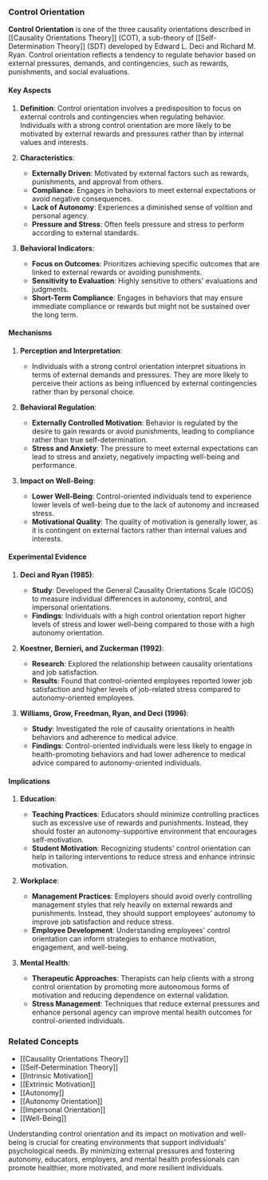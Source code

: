 ### Control Orientation

**Control Orientation** is one of the three causality orientations described in [[Causality Orientations Theory]] (COT), a sub-theory of [[Self-Determination Theory]] (SDT) developed by Edward L. Deci and Richard M. Ryan. Control orientation reflects a tendency to regulate behavior based on external pressures, demands, and contingencies, such as rewards, punishments, and social evaluations.

#### Key Aspects

1. **Definition**:
   Control orientation involves a predisposition to focus on external controls and contingencies when regulating behavior. Individuals with a strong control orientation are more likely to be motivated by external rewards and pressures rather than by internal values and interests.

2. **Characteristics**:
   - **Externally Driven**: Motivated by external factors such as rewards, punishments, and approval from others.
   - **Compliance**: Engages in behaviors to meet external expectations or avoid negative consequences.
   - **Lack of Autonomy**: Experiences a diminished sense of volition and personal agency.
   - **Pressure and Stress**: Often feels pressure and stress to perform according to external standards.

3. **Behavioral Indicators**:
   - **Focus on Outcomes**: Prioritizes achieving specific outcomes that are linked to external rewards or avoiding punishments.
   - **Sensitivity to Evaluation**: Highly sensitive to others' evaluations and judgments.
   - **Short-Term Compliance**: Engages in behaviors that may ensure immediate compliance or rewards but might not be sustained over the long term.

#### Mechanisms

1. **Perception and Interpretation**:
   - Individuals with a strong control orientation interpret situations in terms of external demands and pressures. They are more likely to perceive their actions as being influenced by external contingencies rather than by personal choice.

2. **Behavioral Regulation**:
   - **Externally Controlled Motivation**: Behavior is regulated by the desire to gain rewards or avoid punishments, leading to compliance rather than true self-determination.
   - **Stress and Anxiety**: The pressure to meet external expectations can lead to stress and anxiety, negatively impacting well-being and performance.

3. **Impact on Well-Being**:
   - **Lower Well-Being**: Control-oriented individuals tend to experience lower levels of well-being due to the lack of autonomy and increased stress.
   - **Motivational Quality**: The quality of motivation is generally lower, as it is contingent on external factors rather than internal values and interests.

#### Experimental Evidence

1. **Deci and Ryan (1985)**:
   - **Study**: Developed the General Causality Orientations Scale (GCOS) to measure individual differences in autonomy, control, and impersonal orientations.
   - **Findings**: Individuals with a high control orientation report higher levels of stress and lower well-being compared to those with a high autonomy orientation.

2. **Koestner, Bernieri, and Zuckerman (1992)**:
   - **Research**: Explored the relationship between causality orientations and job satisfaction.
   - **Results**: Found that control-oriented employees reported lower job satisfaction and higher levels of job-related stress compared to autonomy-oriented employees.

3. **Williams, Grow, Freedman, Ryan, and Deci (1996)**:
   - **Study**: Investigated the role of causality orientations in health behaviors and adherence to medical advice.
   - **Findings**: Control-oriented individuals were less likely to engage in health-promoting behaviors and had lower adherence to medical advice compared to autonomy-oriented individuals.

#### Implications

1. **Education**:
   - **Teaching Practices**: Educators should minimize controlling practices such as excessive use of rewards and punishments. Instead, they should foster an autonomy-supportive environment that encourages self-motivation.
   - **Student Motivation**: Recognizing students' control orientation can help in tailoring interventions to reduce stress and enhance intrinsic motivation.

2. **Workplace**:
   - **Management Practices**: Employers should avoid overly controlling management styles that rely heavily on external rewards and punishments. Instead, they should support employees' autonomy to improve job satisfaction and reduce stress.
   - **Employee Development**: Understanding employees' control orientation can inform strategies to enhance motivation, engagement, and well-being.

3. **Mental Health**:
   - **Therapeutic Approaches**: Therapists can help clients with a strong control orientation by promoting more autonomous forms of motivation and reducing dependence on external validation.
   - **Stress Management**: Techniques that reduce external pressures and enhance personal agency can improve mental health outcomes for control-oriented individuals.

### Related Concepts

- [[Causality Orientations Theory]]
- [[Self-Determination Theory]]
- [[Intrinsic Motivation]]
- [[Extrinsic Motivation]]
- [[Autonomy]]
- [[Autonomy Orientation]]
- [[Impersonal Orientation]]
- [[Well-Being]]

Understanding control orientation and its impact on motivation and well-being is crucial for creating environments that support individuals' psychological needs. By minimizing external pressures and fostering autonomy, educators, employers, and mental health professionals can promote healthier, more motivated, and more resilient individuals.